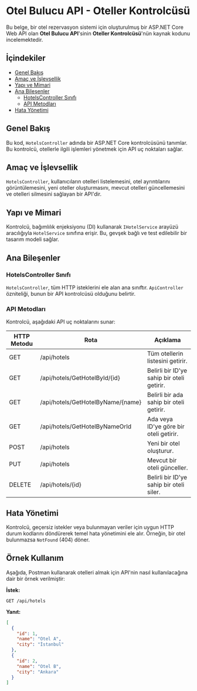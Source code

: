 # Otel Bulucu API - Oteller Kontrolcüsü

Bu belge, bir otel rezervasyon sistemi için oluşturulmuş bir ASP.NET Core Web API olan **Otel Bulucu API**'sinin **Oteller Kontrolcüsü**'nün kaynak kodunu incelemektedir.

## İçindekiler

- [Genel Bakış](#genel-bakış)
- [Amaç ve İşlevsellik](#amaç-ve-işlevsellik)
- [Yapı ve Mimari](#yapı-ve-mimari)
- [Ana Bileşenler](#ana-bileşenler)
  - [HotelsController Sınıfı](#hotelscontroller-sınıfı)
  - [API Metodları](#api-metodları)
- [Hata Yönetimi](#hata-yönetimi)

## Genel Bakış

Bu kod, `HotelsController` adında bir ASP.NET Core kontrolcüsünü tanımlar. Bu kontrolcü, otellerle ilgili işlemleri yönetmek için API uç noktaları sağlar.

## Amaç ve İşlevsellik

`HotelsController`, kullanıcıların otelleri listelemesini, otel ayrıntılarını görüntülemesini, yeni oteller oluşturmasını, mevcut otelleri güncellemesini ve otelleri silmesini sağlayan bir API'dir.

## Yapı ve Mimari

Kontrolcü, bağımlılık enjeksiyonu (DI) kullanarak `IHotelService` arayüzü aracılığıyla `HotelService` sınıfına erişir. Bu, gevşek bağlı ve test edilebilir bir tasarım modeli sağlar.

## Ana Bileşenler

### HotelsController Sınıfı

`HotelsController`, tüm HTTP isteklerini ele alan ana sınıftır. `ApiController` özniteliği, bunun bir API kontrolcüsü olduğunu belirtir.

### API Metodları

Kontrolcü, aşağıdaki API uç noktalarını sunar:

| HTTP Metodu | Rota                              | Açıklama                                   |
| ----------- | --------------------------------- | ------------------------------------------ |
| GET         | /api/hotels                       | Tüm otellerin listesini getirir.           |
| GET         | /api/hotels/GetHotelById/{id}     | Belirli bir ID'ye sahip bir oteli getirir. |
| GET         | /api/hotels/GetHotelByName/{name} | Belirli bir ada sahip bir oteli getirir.   |
| GET         | /api/hotels/GetHotelByNameOrId    | Ada veya ID'ye göre bir oteli getirir.     |
| POST        | /api/hotels                       | Yeni bir otel oluşturur.                   |
| PUT         | /api/hotels                       | Mevcut bir oteli günceller.                |
| DELETE      | /api/hotels/{id}                  | Belirli bir ID'ye sahip bir oteli siler.   |

## Hata Yönetimi

Kontrolcü, geçersiz istekler veya bulunmayan veriler için uygun HTTP durum kodlarını döndürerek temel hata yönetimini ele alır. Örneğin, bir otel bulunmazsa `NotFound` (404) döner.

## Örnek Kullanım

Aşağıda, Postman kullanarak otelleri almak için API'nin nasıl kullanılacağına dair bir örnek verilmiştir:

**İstek:**

```
GET /api/hotels
```

**Yanıt:**

```json
[
  {
    "id": 1,
    "name": "Otel A",
    "city": "İstanbul"
  },
  {
    "id": 2,
    "name": "Otel B",
    "city": "Ankara"
  }
]
```
